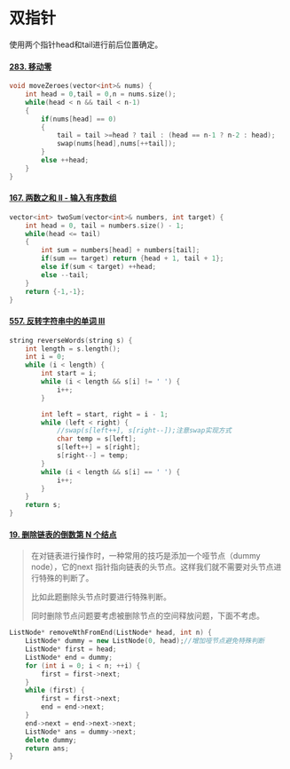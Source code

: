 # 双指针

使用两个指针head和tail进行前后位置确定。



#### [283. 移动零](https://leetcode-cn.com/problems/move-zeroes/)

``` c++
void moveZeroes(vector<int>& nums) {
    int head = 0,tail = 0,n = nums.size();
    while(head < n && tail < n-1)
    {
        if(nums[head] == 0)
        {
            tail = tail >=head ? tail : (head == n-1 ? n-2 : head);
            swap(nums[head],nums[++tail]);
        }
        else ++head;
    }
}
```



#### [167. 两数之和 II - 输入有序数组](https://leetcode-cn.com/problems/two-sum-ii-input-array-is-sorted/)

``` c++
vector<int> twoSum(vector<int>& numbers, int target) {
    int head = 0, tail = numbers.size() - 1;
    while(head <= tail)
    {
        int sum = numbers[head] + numbers[tail];
        if(sum == target) return {head + 1, tail + 1};
        else if(sum < target) ++head;
        else --tail;
    }
    return {-1,-1};
}
```



#### [557. 反转字符串中的单词 III](https://leetcode-cn.com/problems/reverse-words-in-a-string-iii/)

``` c++
string reverseWords(string s) {
    int length = s.length();
    int i = 0;
    while (i < length) {
        int start = i;
        while (i < length && s[i] != ' ') {
            i++;
        }

        int left = start, right = i - 1;
        while (left < right) {
            //swap(s[left++], s[right--]);注意swap实现方式
            char temp = s[left];
            s[left++] = s[right];
            s[right--] = temp;
        }
        while (i < length && s[i] == ' ') {
            i++;
        }
    }
    return s;
}
```



#### [19. 删除链表的倒数第 N 个结点](https://leetcode-cn.com/problems/remove-nth-node-from-end-of-list/)

> 在对链表进行操作时，一种常用的技巧是添加一个哑节点（dummy node），它的next 指针指向链表的头节点。这样我们就不需要对头节点进行特殊的判断了。
>
> 比如此题删除头节点时要进行特殊判断。
>
> 同时删除节点问题要考虑被删除节点的空间释放问题，下面不考虑。

``` c++
ListNode* removeNthFromEnd(ListNode* head, int n) {
    ListNode* dummy = new ListNode(0, head);//增加哑节点避免特殊判断
    ListNode* first = head;
    ListNode* end = dummy;
    for (int i = 0; i < n; ++i) {
        first = first->next;
    }
    while (first) {
        first = first->next;
        end = end->next;
    }
    end->next = end->next->next;
    ListNode* ans = dummy->next;
    delete dummy;
    return ans;
}
```

